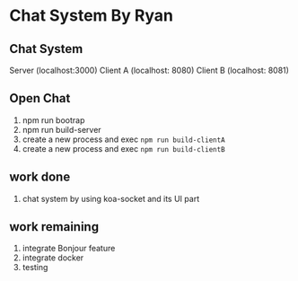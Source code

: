 # Chat System By Ryan

## Chat System

Server (localhost:3000)
Client A (localhost: 8080)
Client B (localhost: 8081)

## Open Chat
1. npm run bootrap
2. npm run build-server
3. create a new process and exec `npm run build-clientA`
4. create a new process and exec `npm run build-clientB`

## work done
1. chat system by using koa-socket and its UI part

## work remaining
1. integrate Bonjour feature
2. integrate docker
3. testing